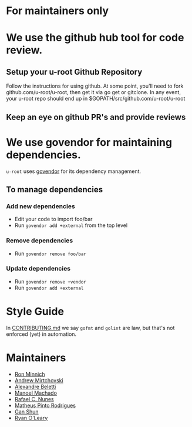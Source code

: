 # For maintainers only

# We use the github hub tool for code review.

## Setup your u-root Github Repository

Follow the instructions for using github. At some point, you'll need to fork github.com/u-root/u-root, then
get it via go get or gitclone. In any event, your u-root repo should end up in
$GOPATH/src/github.com/u-root/u-root

## Keep an eye on github PR's and provide reviews

# We use govendor for maintaining dependencies.
``u-root`` uses [govendor](https://github.com/kardianos/govendor) for its dependency management.

## To manage dependencies

### Add new dependencies

  - Edit your code to import foo/bar
  - Run `govendor add +external` from the top level

### Remove dependencies

  - Run `govendor remove foo/bar`

### Update dependencies

  - Run `govendor remove +vendor`
  - Run `govendor add +external`

# Style Guide

In [CONTRIBUTING.md](CONTRIBUTING.md) we say `gofmt` and `golint` are law,
but that's not enforced (yet) in automation.

# Maintainers

* [Ron Minnich](https://github.com/rminnich)
* [Andrew Mirtchovski](https://github.com/mirtchovski)
* [Alexandre Beletti](https://github.com/rhiguita)
* [Manoel Machado](https://github.com/ryukinix)
* [Rafael C. Nunes](https://github.com/rafaelcn)
* [Matheus Pinto Rodrigues](https://github.com/mathgamain)
* [Gan Shun](https://github.com/GanShun)
* [Ryan O'Leary](https://github.com/rjoleary)
